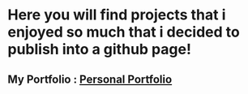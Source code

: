 # Here you will find projects that i enjoyed so much that i decided to publish into a github page!

## My Portfolio : [Personal Portfolio](http:jonmorais.github.io)
